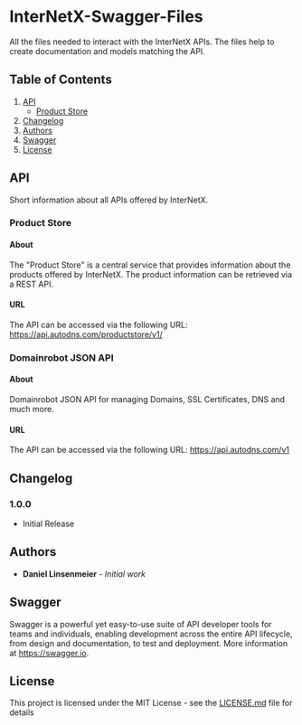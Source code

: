 # InterNetX-Swagger-Files
All the files needed to interact with the InterNetX APIs. The files help to create documentation and models matching the API. 

## Table of Contents
1. [API](#api)
   * [Product Store](#product-store)
2. [Changelog](#changelog)
3. [Authors](#authors)
4. [Swagger](#swagger)
5. [License](#license)

## API
Short information about all APIs offered by InterNetX.

### Product Store
#### About
The "Product Store" is a central service that provides information about the products offered by InterNetX. The product information can be retrieved via a REST API.
#### URL
The API can be accessed via the following URL: https://api.autodns.com/productstore/v1/
### Domainrobot JSON API
#### About
Domainrobot JSON API for managing Domains, SSL Certificates, DNS and much more.
#### URL
The API can be accessed via the following URL: https://api.autodns.com/v1

## Changelog
### 1.0.0
* Initial Release

## Authors
* **Daniel Linsenmeier** - *Initial work*

## Swagger
Swagger is a powerful yet easy-to-use suite of API developer tools for teams and individuals, enabling development across the entire API lifecycle, from design and documentation, to test and deployment. More information at https://swagger.io.

## License
This project is licensed under the MIT License - see the [LICENSE.md](LICENSE.md) file for details
